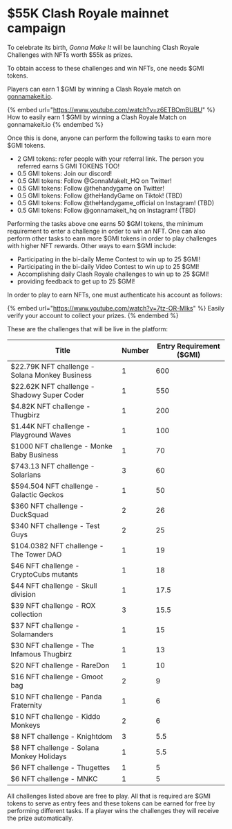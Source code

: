 # $55K Clash Royale mainnet campaign

To celebrate its birth, _Gonna Make It_ will be launching Clash Royale Challenges with NFTs worth $55k as prizes.&#x20;

To obtain access to these challenges and win NFTs, one needs $GMI tokens.

Players can earn 1 $GMI by winning a Clash Royale match on [gonnamakeit.io](https://gonnamakeit.io).&#x20;

{% embed url="https://www.youtube.com/watch?v=z6ETBOmBUBU" %}
How to easily earn 1 $GMI by winning a Clash Royale Match on gonnamakeit.io
{% endembed %}

Once this is done, anyone can perform the following tasks to earn more $GMI tokens.&#x20;

* 2 GMI tokens: refer people with your referral link. The person you referred earns 5 GMI TOKENS TOO!&#x20;
* 0.5 GMI tokens: Join our discord!
* 0.5 GMI tokens: Follow @GonnaMakeIt\_HQ on Twitter!&#x20;
* 0.5 GMI tokens: Follow @thehandygame on Twitter!
* 0.5 GMI tokens: Follow @theHandyGame on Tiktok! (TBD)
* 0.5 GMI tokens: Follow @theHandygame\_official on Instagram! (TBD)
* 0.5 GMI tokens: Follow @gonnamakeit\_hq on Instagram! (TBD)

Performing the tasks above one earns 50 $GMI tokens, the minimum requirement to enter a challenge in order to win an NFT. One can also perform other tasks to earn more $GMI tokens in order to play challenges with higher NFT rewards. Other ways to earn $GMI include:

* Participating in the bi-daily Meme Contest to win up to 25 $GMI!&#x20;
* Participating in the bi-daily Video Contest to win up to 25 $GMI!
* Accomplishing daily Clash Royale challenges to win up to 25 $GMI!
* providing feedback to get up to 25 $GMI!

In order to play to earn NFTs, one must authenticate his account as follows:

{% embed url="https://www.youtube.com/watch?v=7tz-OR-Mlks" %}
Easily verify your account to collect your prizes.
{% endembed %}

These are the challenges that will be live in the platform:

| Title                                          | Number | Entry Requirement ($GMI) |
| ---------------------------------------------- | ------ | ------------------------ |
| $22.79K NFT challenge - Solana Monkey Business | 1      | 600                      |
| $22.62K NFT challenge - Shadowy Super Coder    | 1      | 550                      |
| $4.82K NFT challenge - Thugbirz                | 1      | 200                      |
| $1.44K NFT challenge - Playground Waves        | 1      | 100                      |
| $1000 NFT challenge - Monke Baby Business      | 1      | 70                       |
| $743.13 NFT challenge - Solarians              | 3      | 60                       |
| $594.504 NFT challenge - Galactic Geckos       | 1      | 50                       |
| $360 NFT challenge - DuckSquad                 | 2      | 26                       |
| $340 NFT challenge - Test Guys                 | 2      | 25                       |
| $104.0382 NFT challenge - The Tower DAO        | 1      | 19                       |
| $46 NFT challenge - CryptoCubs mutants         | 1      | 18                       |
| $44 NFT challenge - Skull division             | 1      | 17.5                     |
| $39 NFT challenge - ROX collection             | 3      | 15.5                     |
| $37 NFT challenge - Solamanders                | 1      | 15                       |
| $30 NFT challenge - The Infamous Thugbirz      | 1      | 13                       |
| $20 NFT challenge - RareDon                    | 1      | 10                       |
| $16 NFT challenge - Gmoot bag                  | 2      | 9                        |
| $10 NFT challenge - Panda Fraternity           | 1      | 6                        |
| $10 NFT challenge - Kiddo Monkeys              | 2      | 6                        |
| $8 NFT challenge - Knightdom                   | 3      | 5.5                      |
| $8 NFT challenge - Solana Monkey Holidays      | 1      | 5.5                      |
| $6 NFT challenge - Thugettes                   | 1      | 5                        |
| $6 NFT challenge - MNKC                        | 1      | 5                        |

All challenges listed above are free to play. All that is required are $GMI tokens to serve as entry fees and these tokens can be earned for free by performing different tasks. If a player wins the challenges they will receive the prize automatically.
